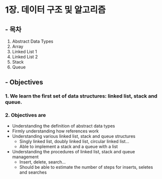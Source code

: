 # 1장. 데이터 구조 및 알고리즘

## - 목차
1. Abstract Data Types
2. Array
3. Linked List 1
4. Linked List 2
5. Stack
6. Queue

## - Objectives
### 1. We learn the first set of data structures: linked list, stack and queue.
### 2. Objectives are
* Understanding the definition of abstract data types
* Firmly understanding how references work
* Understanding various linked list, stack and queue structures
	* Singly linked list, doubly linked list, circular linked list...
	* Able to implement a stack and a queue with a list
* Understanding the procedures of linked list, stack and queue management
	* Insert, delete, search...
	* Should be able to estimate the number of steps for inserts, seletes and searches